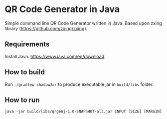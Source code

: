 # QR Code Generator in Java

Simple command line QR Code Generator written in Java.
Based upon zxing library (https://github.com/zxing/zxing).

## Requirements

Install Java:
https://www.java.com/en/download

## How to build

Run `./gradlew shadowJar` to produce executable jar in `build/libs` folder.

## How to run

`java -jar build/libs/qrgenj-1.0-SNAPSHOT-all.jar INPUT [SIZE] [MARGIN]`
